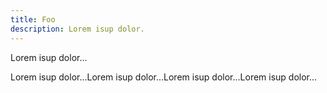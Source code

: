 ```yaml
---
title: Foo
description: Lorem isup dolor.
---
```


Lorem isup dolor...

<!-- more -->

Lorem isup dolor...Lorem isup dolor...Lorem isup dolor...Lorem isup dolor...